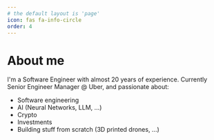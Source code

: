 ```yaml
---
# the default layout is 'page'
icon: fas fa-info-circle
order: 4
---
```


# About me

I'm a Software Engineer with almost 20 years of experience. Currently Senior Engineer Manager @ Uber, and passionate about:

- Software engineering
- AI (Neural Networks, LLM, ...)
- Crypto
- Investments
- Building stuff from scratch (3D printed drones, ...)
